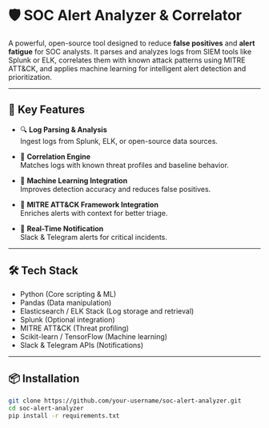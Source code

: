 # 🛡️ SOC Alert Analyzer & Correlator

A powerful, open-source tool designed to reduce **false positives** and **alert fatigue** for SOC analysts. It parses and analyzes logs from SIEM tools like Splunk or ELK, correlates them with known attack patterns using MITRE ATT&CK, and applies machine learning for intelligent alert detection and prioritization.

---

## 🚀 Key Features

- 🔍 **Log Parsing & Analysis**  
  Ingest logs from Splunk, ELK, or open-source data sources.

- 🔗 **Correlation Engine**  
  Matches logs with known threat profiles and baseline behavior.

- 🤖 **Machine Learning Integration**  
  Improves detection accuracy and reduces false positives.

- 🧠 **MITRE ATT&CK Framework Integration**  
  Enriches alerts with context for better triage.

- 📲 **Real-Time Notification**  
  Slack & Telegram alerts for critical incidents.

---

## 🛠️ Tech Stack

- Python (Core scripting & ML)
- Pandas (Data manipulation)
- Elasticsearch / ELK Stack (Log storage and retrieval)
- Splunk (Optional integration)
- MITRE ATT&CK (Threat profiling)
- Scikit-learn / TensorFlow (Machine learning)
- Slack & Telegram APIs (Notifications)

---

## 📦 Installation

```bash
git clone https://github.com/your-username/soc-alert-analyzer.git
cd soc-alert-analyzer
pip install -r requirements.txt
